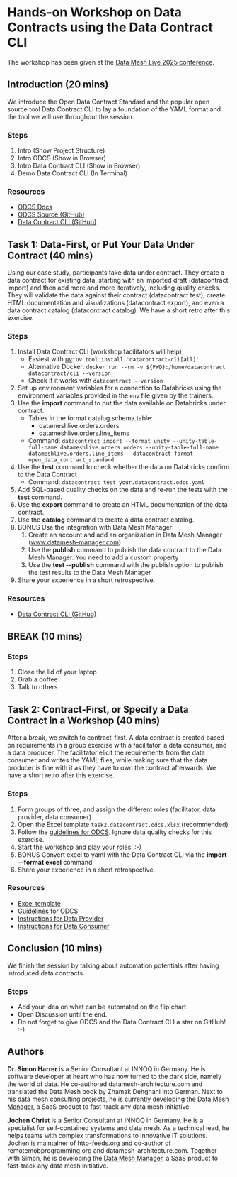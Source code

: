# Hands-on Workshop on Data Contracts using the Data Contract CLI

The workshop has been given at the [Data Mesh Live 2025 conference](https://2025.datameshlive.com/program/data-contract-workshop-using-open-source-tooling/).

## Introduction (20 mins)

We introduce the Open Data Contract Standard and the popular open source tool Data Contract CLI to lay a foundation of the YAML format and the tool we will use throughout the session.

### Steps
1. Intro (Show Project Structure)
2. Intro ODCS (Show in Browser)
3. Intro Data Contract CLI (Show in Browser)
4. Demo Data Contract CLI (In Terminal)

### Resources
- [ODCS Docs](https://bitol-io.github.io/open-data-contract-standard/)
- [ODCS Source (GitHub)](https://github.com/bitol-io/open-data-contract-standard)
- [Data Contract CLI (GitHub)](https://github.com/datacontract/datacontract-cli)

## Task 1: Data-First, or Put Your Data Under Contract (40 mins)

Using our case study, participants take data under contract. They create a data contract for existing data, starting with an imported draft (datacontract import) and then add more and more iteratively, including quality checks. They will validate the data against their contract (datacontract test), create HTML documentation and visualizations (datacontract export), and even a data contract catalog (datacontract catalog). We have a short retro after this exercise.

### Steps
1. Install Data Contract CLI (workshop facilitators will help)
   - Easiest with [uv](https://docs.astral.sh/uv/): `uv tool install 'datacontract-cli[all]'`
   - Alternative Docker: `docker run --rm -v ${PWD}:/home/datacontract datacontract/cli --version`
   - Check if it works with `datacontract --version`
2. Set up environment variables for a connection to Databricks using the environment variables provided in the `env` file given by the trainers.
3. Use the **import** command to put the data available on Databricks under contract.
   - Tables in the format catalog.schema.table: 
       - datameshlive.orders.orders
       - datameshlive.orders.line_items
   - Command: `datacontract import --format unity --unity-table-full-name datameshlive.orders.orders --unity-table-full-name datameshlive.orders.line_items --datacontract-format open_data_contract_standard`
4. Use the **test** command to check whether the data on Databricks confirm to the Data Contract
   - Command: `datacontract test your.datacontract.odcs.yaml`
5. Add SQL-based quality checks on the data and re-run the tests with the **test** command.
6. Use the **export** command to create an HTML documentation of the data contract. 
7. Use the **catalog** command to create a data contract catalog.
8. BONUS Use the integration with Data Mesh Manager
    1. Create an account and add an organization in Data Mesh Manager (www.datamesh-manager.com)
    2. Use the **publish** command to publish the data contract to the Data Mesh Manager. You need to add a custom property
    3. Use the **test --publish** command with the publish option to publish the test results to the Data Mesh Manager
9. Share your experience in a short retrospective.

### Resources
- [Data Contract CLI (GitHub)](https://github.com/datacontract/datacontract-cli)

## BREAK (10 mins)

### Steps
1. Close the lid of your laptop
2. Grab a coffee
3. Talk to others

## Task 2: Contract-First, or Specify a Data Contract in a Workshop (40 mins)

After a break, we switch to contract-first. A data contract is created based on requirements in a group exercise with a facilitator, a data consumer, and a data producer. The facilitator elicit the requirements from the data consumer and writes the YAML files, while making sure that the data producer is fine with it as they have to own the contract afterwards. We have a short retro after this exercise.

### Steps
1. Form groups of three, and assign the different roles (facilitator, data provider, data consumer)
2. Open the Excel template `task2.datacontract.odcs.xlsx` (recommended)
3. Follow the [guidelines for ODCS](http://datacontract.com/workshop#guidelines-for-odcs). Ignore data quality checks for this exercise.
4. Start the workshop and play your roles. :-)
5. BONUS Convert excel to yaml with the Data Contract CLI via the **import --format excel** command
6. Share your experience in a short retrospective.

### Resources
- [Excel template](https://github.com/datacontract/open-data-contract-standard-excel-template)
- [Guidelines for ODCS](http://datacontract.com/workshop#guidelines-for-odcs)
- [Instructions for Data Provider](task2-dataprovider.md)
- [Instructions for Data Consumer](task2-dataconsumer.md)

## Conclusion (10 mins)

We finish the session by talking about automation potentials after having introduced data contracts.

### Steps
- Add your idea on what can be automated on the flip chart.
- Open Discussion until the end.
- Do not forget to give ODCS and the Data Contract CLI a star on GitHub! :-)

## Authors

**Dr. Simon Harrer** is a Senior Consultant at INNOQ in Germany. He is software developer at heart who has now turned to the dark side, namely the world of data. He co-authored datamesh-architecture.com and translated the Data Mesh book by Zhamak Dehghani into German. Next to his data mesh consulting projects, he is currently developing the [Data Mesh Manager](https://www.datamesh-manager.com), a SaaS product to fast-track any data mesh initiative.

**Jochen Christ** is a Senior Consultant at INNOQ in Germany. He is a specialist for self-contained systems and data mesh. As a technical lead, he helps teams with complex transformations to innovative IT solutions. Jochen is maintainer of http-feeds.org and co-author of remotemobprogramming.org and datamesh-architecture.com. Together with Simon, he is developing the [Data Mesh Manager](https://www.datamesh-manager.com), a SaaS product to fast-track any data mesh initiative.

